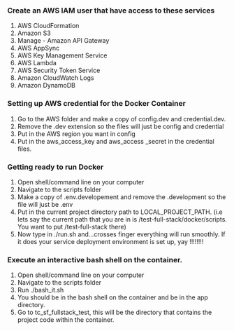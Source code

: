 ### **Create an AWS IAM user that have access to these services**

 1. AWS CloudFormation
 2. Amazon S3
 3. Manage - Amazon API Gateway
 4. AWS AppSync
 5. AWS Key Management Service
 6. AWS Lambda
 7. AWS Security Token Service
 8. Amazon CloudWatch Logs
 9. Amazon DynamoDB

### **Setting up AWS credential for the Docker Container**

 1. Go to the AWS folder and make a copy of config.dev and
    credential.dev.    
 2. Remove the .dev extension so the files will just be config and
    credential
 3. Put in the AWS region you want in config
 4. Put in the aws_access_key and aws_access _secret in the credential
    files.
		
###  **Getting ready to run Docker**

1. Open shell/command line on your computer
2. Navigate to the scripts folder
3. Make a copy of .env.developement and remove the .development so the file will just be .env
4. Put in the current project directory path to LOCAL_PROJECT_PATH.  (i.e lets say the current path that you are in is /test-full-stack/docker/scripts.  You want to put /test-full-stack there)
5. Now type in ./run.sh and…crosses finger everything will run smoothly.  If it does your service deployment environment is set up, yay !!!!!!!!



### Execute an interactive bash shell on the container.

1. Open shell/command line on your computer
2. Navigate to the scripts folder
3. Run ./bash_it.sh
4. You should be in the bash shell on the container and be in the app directory. 
5. Go to tc_sf_fullstack_test, this will be the directory that contains the project code within the container.